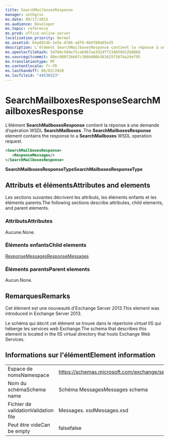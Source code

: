 ```yaml
---
title: SearchMailboxesResponse
manager: sethgros
ms.date: 09/17/2015
ms.audience: Developer
ms.topic: reference
ms.prod: office-online-server
localization_priority: Normal
ms.assetid: b4a8914b-3e5e-4766-adf8-6b4f80a65e35
description: L’élément SearchMailboxesResponse contient la réponse à une demande d’opération WSDL SearchMailboxes.
ms.openlocfilehash: 5d704c584e75cab967ae3d2dff234059d12b88b8
ms.sourcegitcommit: 88ec988f2bb67c1866d06b361615f3674a24e795
ms.translationtype: MT
ms.contentlocale: fr-FR
ms.lasthandoff: 06/03/2020
ms.locfileid: "44530323"
---
```

# <a name="searchmailboxesresponse"></a><span data-ttu-id="316f9-103">SearchMailboxesResponse</span><span class="sxs-lookup"><span data-stu-id="316f9-103">SearchMailboxesResponse</span></span>

<span data-ttu-id="316f9-104">L’élément **SearchMailboxesResponse** contient la réponse à une demande d’opération WSDL **SearchMailboxes** .</span><span class="sxs-lookup"><span data-stu-id="316f9-104">The **SearchMailboxesResponse** element contains the response to a **SearchMailboxes** WSDL operation request.</span></span> 
  
```XML
<SearchMailboxesResponse>
   <ResponseMessages/>
</SearchMailboxesResponse>
```

 <span data-ttu-id="316f9-105">**SearchMailboxesResponseType**</span><span class="sxs-lookup"><span data-stu-id="316f9-105">**SearchMailboxesResponseType**</span></span>
## <a name="attributes-and-elements"></a><span data-ttu-id="316f9-106">Attributs et éléments</span><span class="sxs-lookup"><span data-stu-id="316f9-106">Attributes and elements</span></span>

<span data-ttu-id="316f9-107">Les sections suivantes décrivent les attributs, les éléments enfants et les éléments parents.</span><span class="sxs-lookup"><span data-stu-id="316f9-107">The following sections describe attributes, child elements, and parent elements.</span></span>
  
### <a name="attributes"></a><span data-ttu-id="316f9-108">Attributs</span><span class="sxs-lookup"><span data-stu-id="316f9-108">Attributes</span></span>

<span data-ttu-id="316f9-109">Aucune.</span><span class="sxs-lookup"><span data-stu-id="316f9-109">None.</span></span>
  
### <a name="child-elements"></a><span data-ttu-id="316f9-110">Éléments enfants</span><span class="sxs-lookup"><span data-stu-id="316f9-110">Child elements</span></span>

[<span data-ttu-id="316f9-111">ResponseMessages</span><span class="sxs-lookup"><span data-stu-id="316f9-111">ResponseMessages</span></span>](responsemessages.md)
  
### <a name="parent-elements"></a><span data-ttu-id="316f9-112">Éléments parents</span><span class="sxs-lookup"><span data-stu-id="316f9-112">Parent elements</span></span>

<span data-ttu-id="316f9-113">Aucun.</span><span class="sxs-lookup"><span data-stu-id="316f9-113">None.</span></span>
  
## <a name="remarks"></a><span data-ttu-id="316f9-114">Remarques</span><span class="sxs-lookup"><span data-stu-id="316f9-114">Remarks</span></span>

<span data-ttu-id="316f9-115">Cet élément est une nouveauté d'Exchange Server 2013.</span><span class="sxs-lookup"><span data-stu-id="316f9-115">This element was introduced in Exchange Server 2013.</span></span>
  
<span data-ttu-id="316f9-116">Le schéma qui décrit cet élément se trouve dans le répertoire virtuel IIS qui héberge les services web Exchange.</span><span class="sxs-lookup"><span data-stu-id="316f9-116">The schema that describes this element is located in the IIS virtual directory that hosts Exchange Web Services.</span></span>
  
## <a name="element-information"></a><span data-ttu-id="316f9-117">Informations sur l'élément</span><span class="sxs-lookup"><span data-stu-id="316f9-117">Element information</span></span>

|||
|:-----|:-----|
|<span data-ttu-id="316f9-118">Espace de noms</span><span class="sxs-lookup"><span data-stu-id="316f9-118">Namespace</span></span>  <br/> |https://schemas.microsoft.com/exchange/services/2006/messages  <br/> |
|<span data-ttu-id="316f9-119">Nom du schéma</span><span class="sxs-lookup"><span data-stu-id="316f9-119">Schema name</span></span>  <br/> |<span data-ttu-id="316f9-120">Schéma Messages</span><span class="sxs-lookup"><span data-stu-id="316f9-120">Messages schema</span></span>  <br/> |
|<span data-ttu-id="316f9-121">Fichier de validation</span><span class="sxs-lookup"><span data-stu-id="316f9-121">Validation file</span></span>  <br/> |<span data-ttu-id="316f9-122">Messages. xsd</span><span class="sxs-lookup"><span data-stu-id="316f9-122">Messages.xsd</span></span>  <br/> |
|<span data-ttu-id="316f9-123">Peut être vide</span><span class="sxs-lookup"><span data-stu-id="316f9-123">Can be empty</span></span>  <br/> |<span data-ttu-id="316f9-124">false</span><span class="sxs-lookup"><span data-stu-id="316f9-124">false</span></span>  <br/> |
   

